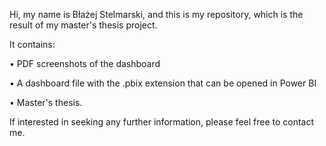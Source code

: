 Hi, my name is Błażej Stelmarski, and this is my repository, which is the result of my master's thesis project.

It contains:

•	PDF screenshots of the dashboard

•	A dashboard file with the .pbix extension that can be opened in Power BI

•	Master's thesis.

If interested in seeking any further information, please feel free to contact me.

